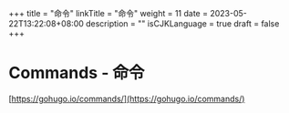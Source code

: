 +++
title = "命令"
linkTitle = "命令"
weight = 11
date = 2023-05-22T13:22:08+08:00
description = ""
isCJKLanguage = true
draft = false
+++

# Commands - 命令

[https://gohugo.io/commands/](https://gohugo.io/commands/)
